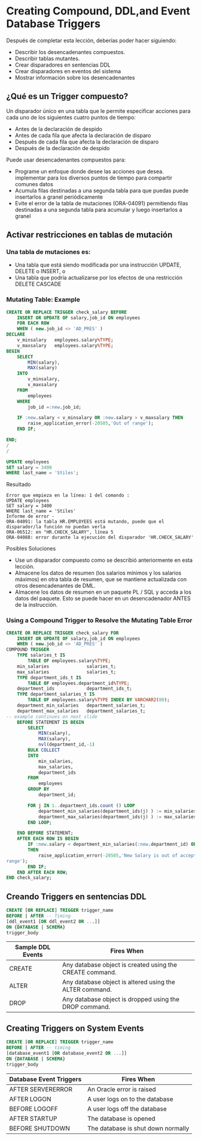 # Creating Compound, DDL,and Event Database Triggers
Después de completar esta lección, deberías poder hacer
siguiendo:
- Describir los desencadenantes compuestos.
- Describir tablas mutantes.
- Crear disparadores en sentencias DDL
- Crear disparadores en eventos del sistema
- Mostrar información sobre los desencadenantes

## ¿Qué es un Trigger compuesto?
Un disparador único en una tabla que le permite especificar acciones para cada uno de los siguientes cuatro puntos de tiempo:
- Antes de la declaración de despido
- Antes de cada fila que afecta la declaración de disparo
- Después de cada fila que afecta la declaración de disparo
- Después de la declaración de despido


Puede usar desencadenantes compuestos para:
- Programe un enfoque donde desee las acciones que desea. implementar para los diversos puntos de tiempo para compartir comunes datos
- Acumula filas destinadas a una segunda tabla para que puedas puede insertarlos a granel periódicamente
- Evite el error de la tabla de mutaciones (ORA-04091) permitiendo filas destinadas a una segunda tabla para acumular y luego insertarlos a granel



## Activar restricciones en tablas de mutación
### Una tabla de mutaciones es:
- Una tabla que está siendo modificada por una instrucción UPDATE, DELETE o INSERT, o
- Una tabla que podría actualizarse por los efectos de una restricción DELETE CASCADE
### Mutating Table: Example

```sql
CREATE OR REPLACE TRIGGER check_salary BEFORE
    INSERT OR UPDATE OF salary,job_id ON employees
    FOR EACH ROW
    WHEN ( new.job_id <> 'AD_PRES' )
DECLARE
    v_minsalary   employees.salary%TYPE;
    v_maxsalary   employees.salary%TYPE;
BEGIN
    SELECT
        MIN(salary),
        MAX(salary)
    INTO
        v_minsalary,
        v_maxsalary
    FROM
        employees
    WHERE
        job_id =:new.job_id;

    IF :new.salary < v_minsalary OR :new.salary > v_maxsalary THEN
        raise_application_error(-20505,'Out of range');
    END IF;

END;
/
/
```

```sql
UPDATE employees
SET salary = 3400
WHERE last_name = 'Stiles';
```
Resultado
```
Error que empieza en la línea: 1 del comando :
UPDATE employees
SET salary = 3400
WHERE last_name = 'Stiles'
Informe de error -
ORA-04091: la tabla HR.EMPLOYEES está mutando, puede que el disparador/la función no puedan verla
ORA-06512: en "HR.CHECK_SALARY", línea 5
ORA-04088: error durante la ejecución del disparador 'HR.CHECK_SALARY'
```
Posibles Soluciones

- Use un disparador compuesto como se describió anteriormente en esta lección.
- Almacene los datos de resumen (los salarios mínimos y los salarios máximos) en otra tabla de resumen, que se mantiene actualizada con otros desencadenantes de DML.
- Almacene los datos de resumen en un paquete PL / SQL y acceda a los datos del paquete. Esto se puede hacer en un desencadenador ANTES de la instrucción.

### Using a Compound Trigger to Resolve the Mutating Table Error

```sql
CREATE OR REPLACE TRIGGER check_salary FOR
    INSERT OR UPDATE OF salary,job_id ON employees
    WHEN ( new.job_id <> 'AD_PRES' )
COMPOUND TRIGGER
    TYPE salaries_t IS
        TABLE OF employees.salary%TYPE;
    min_salaries              salaries_t;
    max_salaries              salaries_t;
    TYPE department_ids_t IS
        TABLE OF employees.department_id%TYPE;
    department_ids            department_ids_t;
    TYPE department_salaries_t IS
        TABLE OF employees.salary%TYPE INDEX BY VARCHAR2(80);
    department_min_salaries   department_salaries_t;
    department_max_salaries   department_salaries_t;
-- example continues on next slide
    BEFORE STATEMENT IS BEGIN
        SELECT
            MIN(salary),
            MAX(salary),
            nvl(department_id,-1)
        BULK COLLECT
        INTO
            min_salaries,
            max_salaries,
            department_ids
        FROM
            employees
        GROUP BY
            department_id;

        FOR j IN 1..department_ids.count () LOOP
            department_min_salaries(department_ids(j) ) := min_salaries(j);
            department_max_salaries(department_ids(j) ) := max_salaries(j);
        END LOOP;

    END BEFORE STATEMENT;
    AFTER EACH ROW IS BEGIN
        IF :new.salary < department_min_salaries(:new.department_id) OR :new.salary > department_max_salaries(:new.department_id)
        THEN
            raise_application_error(-20505,'New Salary is out of acceptable
range');
        END IF;
    END AFTER EACH ROW;
END check_salary;

```
## Creando Triggers en sentencias DDL
```sql
CREATE [OR REPLACE] TRIGGER trigger_name
BEFORE | AFTER -- Timing
[ddl_event1 [OR ddl_event2 OR ...]]
ON {DATABASE | SCHEMA}
trigger_body
```

|Sample DDL Events| Fires When|
|---|---|
|CREATE |Any database object is created using the CREATE command.|
|ALTER |Any database object is altered using the ALTER command.|
|DROP |Any database object is dropped using the DROP command.|


## Creating Triggers on System Events
```sql
CREATE [OR REPLACE] TRIGGER trigger_name
BEFORE | AFTER -- timing
[database_event1 [OR database_event2 OR ...]]
ON {DATABASE | SCHEMA}
trigger_body
```

|Database Event Triggers |Fires When|
|---|---|
|AFTER SERVERERROR| An Oracle error is raised|
|AFTER LOGON| A user logs on to the database|
|BEFORE LOGOFF| A user logs off the database|
|AFTER STARTUP| The database is opened|
|BEFORE SHUTDOWN| The database is shut down normally|
